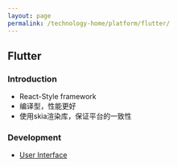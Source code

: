 ```yaml
---
layout: page
permalink: /technology-home/platform/flutter/
---
```


## Flutter

### Introduction

* React-Style framework
* 编译型，性能更好
* 使用skia渲染库，保证平台的一致性


### Development

* [User Interface](./user-interface/)

